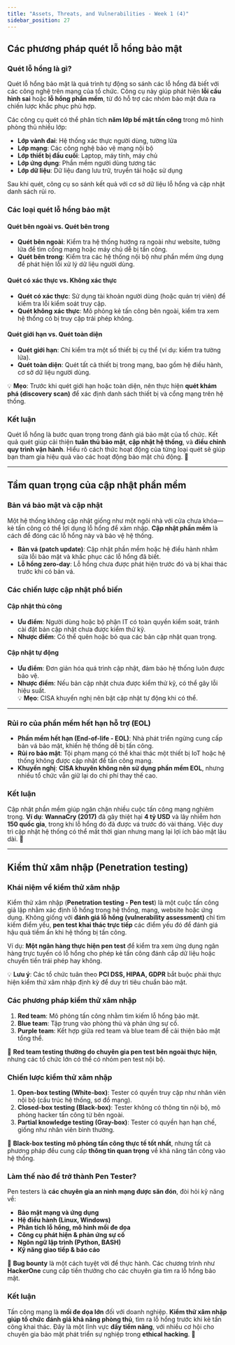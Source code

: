 ```yaml
---
title: "Assets, Threats, and Vulnerabilities - Week 1 (4)"
sidebar_position: 27
---
```


## **Các phương pháp quét lỗ hổng bảo mật**

### **Quét lỗ hổng là gì?**

Quét lỗ hổng bảo mật là quá trình tự động so sánh các lỗ hổng đã biết với các công nghệ trên mạng của tổ chức. Công cụ này giúp phát hiện **lỗi cấu hình sai** hoặc **lỗ hổng phần mềm**, từ đó hỗ trợ các nhóm bảo mật đưa ra chiến lược khắc phục phù hợp.

Các công cụ quét có thể phân tích **năm lớp bề mặt tấn công** trong mô hình phòng thủ nhiều lớp:

- **Lớp vành đai**: Hệ thống xác thực người dùng, tường lửa
- **Lớp mạng**: Các công nghệ bảo vệ mạng nội bộ
- **Lớp thiết bị đầu cuối**: Laptop, máy tính, máy chủ
- **Lớp ứng dụng**: Phần mềm người dùng tương tác
- **Lớp dữ liệu**: Dữ liệu đang lưu trữ, truyền tải hoặc sử dụng

Sau khi quét, công cụ so sánh kết quả với cơ sở dữ liệu lỗ hổng và cập nhật danh sách rủi ro.

### **Các loại quét lỗ hổng bảo mật**

#### **Quét bên ngoài vs. Quét bên trong**

- **Quét bên ngoài**: Kiểm tra hệ thống hướng ra ngoài như website, tường lửa để tìm cổng mạng hoặc máy chủ dễ bị tấn công.
- **Quét bên trong**: Kiểm tra các hệ thống nội bộ như phần mềm ứng dụng để phát hiện lỗi xử lý dữ liệu người dùng.

#### **Quét có xác thực vs. Không xác thực**

- **Quét có xác thực**: Sử dụng tài khoản người dùng (hoặc quản trị viên) để kiểm tra lỗi kiểm soát truy cập.
- **Quét không xác thực**: Mô phỏng kẻ tấn công bên ngoài, kiểm tra xem hệ thống có bị truy cập trái phép không.

#### **Quét giới hạn vs. Quét toàn diện**

- **Quét giới hạn**: Chỉ kiểm tra một số thiết bị cụ thể (ví dụ: kiểm tra tường lửa).
- **Quét toàn diện**: Quét tất cả thiết bị trong mạng, bao gồm hệ điều hành, cơ sở dữ liệu người dùng.

💡 **Mẹo**: Trước khi quét giới hạn hoặc toàn diện, nên thực hiện **quét khám phá (discovery scan)** để xác định danh sách thiết bị và cổng mạng trên hệ thống.

### **Kết luận**

Quét lỗ hổng là bước quan trọng trong đánh giá bảo mật của tổ chức. Kết quả quét giúp cải thiện **tuân thủ bảo mật**, **cập nhật hệ thống**, và **điều chỉnh quy trình vận hành**. Hiểu rõ cách thức hoạt động của từng loại quét sẽ giúp bạn tham gia hiệu quả vào các hoạt động bảo mật chủ động. 🚀

---

## **Tầm quan trọng của cập nhật phần mềm**

### **Bản vá bảo mật và cập nhật**

Một hệ thống không cập nhật giống như một ngôi nhà với cửa chưa khóa—kẻ tấn công có thể lợi dụng lỗ hổng để xâm nhập. **Cập nhật phần mềm** là cách để đóng các lỗ hổng này và bảo vệ hệ thống.

- **Bản vá (patch update)**: Cập nhật phần mềm hoặc hệ điều hành nhằm sửa lỗi bảo mật và khắc phục các lỗ hổng đã biết.
- **Lỗ hổng zero-day**: Lỗ hổng chưa được phát hiện trước đó và bị khai thác trước khi có bản vá.

### **Các chiến lược cập nhật phổ biến**

#### **Cập nhật thủ công**

- **Ưu điểm**: Người dùng hoặc bộ phận IT có toàn quyền kiểm soát, tránh cài đặt bản cập nhật chưa được kiểm thử kỹ.
- **Nhược điểm**: Có thể quên hoặc bỏ qua các bản cập nhật quan trọng.

#### **Cập nhật tự động**

- **Ưu điểm**: Đơn giản hóa quá trình cập nhật, đảm bảo hệ thống luôn được bảo vệ.
- **Nhược điểm**: Nếu bản cập nhật chưa được kiểm thử kỹ, có thể gây lỗi hiệu suất.  
  💡 **Mẹo**: CISA khuyến nghị nên bật cập nhật tự động khi có thể.

---

### **Rủi ro của phần mềm hết hạn hỗ trợ (EOL)**

- **Phần mềm hết hạn (End-of-life - EOL)**: Nhà phát triển ngừng cung cấp bản vá bảo mật, khiến hệ thống dễ bị tấn công.
- **Rủi ro bảo mật**: Tội phạm mạng có thể khai thác một thiết bị IoT hoặc hệ thống không được cập nhật để tấn công mạng.
- **Khuyến nghị**: **CISA khuyên không nên sử dụng phần mềm EOL**, nhưng nhiều tổ chức vẫn giữ lại do chi phí thay thế cao.

### **Kết luận**

Cập nhật phần mềm giúp ngăn chặn nhiều cuộc tấn công mạng nghiêm trọng. **Ví dụ**: **WannaCry (2017)** đã gây thiệt hại **4 tỷ USD** và lây nhiễm hơn **150 quốc gia**, trong khi lỗ hổng đó đã được vá trước đó vài tháng. Việc duy trì cập nhật hệ thống có thể mất thời gian nhưng mang lại lợi ích bảo mật lâu dài. 🚀

---

## **Kiểm thử xâm nhập (Penetration testing)**

### **Khái niệm về kiểm thử xâm nhập**

Kiểm thử xâm nhập (**Penetration testing - Pen test**) là một cuộc tấn công giả lập nhằm xác định lỗ hổng trong hệ thống, mạng, website hoặc ứng dụng. Không giống với **đánh giá lỗ hổng (vulnerability assessment)** chỉ tìm kiếm điểm yếu, **pen test khai thác trực tiếp** các điểm yếu đó để đánh giá hậu quả tiềm ẩn khi hệ thống bị tấn công.

Ví dụ: **Một ngân hàng thực hiện pen test** để kiểm tra xem ứng dụng ngân hàng trực tuyến có lỗ hổng cho phép kẻ tấn công đánh cắp dữ liệu hoặc chuyển tiền trái phép hay không.

💡 **Lưu ý**: Các tổ chức tuân theo **PCI DSS, HIPAA, GDPR** bắt buộc phải thực hiện kiểm thử xâm nhập định kỳ để duy trì tiêu chuẩn bảo mật.

### **Các phương pháp kiểm thử xâm nhập**

1. **Red team**: Mô phỏng tấn công nhằm tìm kiếm lỗ hổng bảo mật.
2. **Blue team**: Tập trung vào phòng thủ và phản ứng sự cố.
3. **Purple team**: Kết hợp giữa red team và blue team để cải thiện bảo mật tổng thể.

📌 **Red team testing thường do chuyên gia pen test bên ngoài thực hiện**, nhưng các tổ chức lớn có thể có nhóm pen test nội bộ.

### **Chiến lược kiểm thử xâm nhập**

1. **Open-box testing (White-box)**: Tester có quyền truy cập như nhân viên nội bộ (cấu trúc hệ thống, sơ đồ mạng).
2. **Closed-box testing (Black-box)**: Tester không có thông tin nội bộ, mô phỏng hacker tấn công từ bên ngoài.
3. **Partial knowledge testing (Gray-box)**: Tester có quyền hạn hạn chế, giống như nhân viên bình thường.

📌 **Black-box testing mô phỏng tấn công thực tế tốt nhất**, nhưng tất cả phương pháp đều cung cấp **thông tin quan trọng** về khả năng tấn công vào hệ thống.

### **Làm thế nào để trở thành Pen Tester?**

Pen testers là **các chuyên gia an ninh mạng được săn đón**, đòi hỏi kỹ năng về:

- **Bảo mật mạng và ứng dụng**
- **Hệ điều hành (Linux, Windows)**
- **Phân tích lỗ hổng, mô hình mối đe dọa**
- **Công cụ phát hiện & phản ứng sự cố**
- **Ngôn ngữ lập trình (Python, BASH)**
- **Kỹ năng giao tiếp & báo cáo**

📌 **Bug bounty** là một cách tuyệt vời để thực hành. Các chương trình như **HackerOne** cung cấp tiền thưởng cho các chuyên gia tìm ra lỗ hổng bảo mật.

### **Kết luận**

Tấn công mạng là **mối đe dọa lớn** đối với doanh nghiệp. **Kiểm thử xâm nhập giúp tổ chức đánh giá khả năng phòng thủ**, tìm ra lỗ hổng trước khi kẻ tấn công khai thác. Đây là một lĩnh vực **đầy tiềm năng**, với nhiều cơ hội cho chuyên gia bảo mật phát triển sự nghiệp trong **ethical hacking**. 🚀
